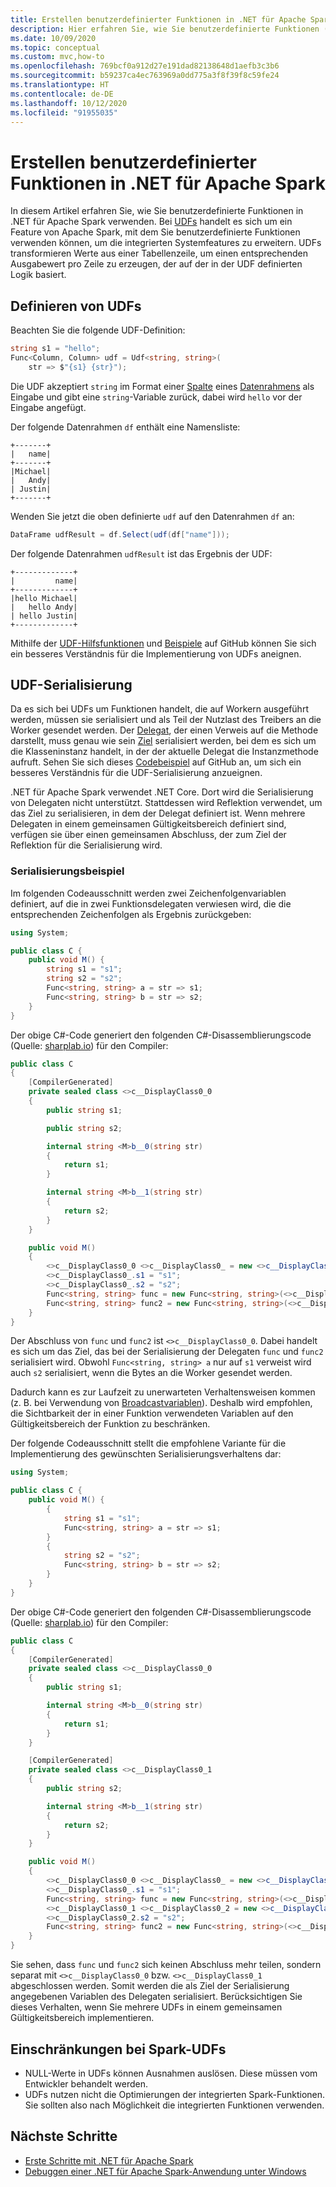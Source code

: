 ```yaml
---
title: Erstellen benutzerdefinierter Funktionen in .NET für Apache Spark
description: Hier erfahren Sie, wie Sie benutzerdefinierte Funktionen (User-Defined Functions, UDFs) in .NET-Anwendungen für Apache Spark implementieren.
ms.date: 10/09/2020
ms.topic: conceptual
ms.custom: mvc,how-to
ms.openlocfilehash: 769bcf0a912d27e191dad82138648d1aefb3c3b6
ms.sourcegitcommit: b59237ca4ec763969a0dd775a3f8f39f8c59fe24
ms.translationtype: HT
ms.contentlocale: de-DE
ms.lasthandoff: 10/12/2020
ms.locfileid: "91955035"
---
```

# <a name="create-user-defined-functions-udf-in-net-for-apache-spark"></a>Erstellen benutzerdefinierter Funktionen in .NET für Apache Spark

In diesem Artikel erfahren Sie, wie Sie benutzerdefinierte Funktionen in .NET für Apache Spark verwenden. Bei [UDFs](https://spark.apache.org/docs/latest/api/java/org/apache/spark/sql/expressions/UserDefinedFunction.html) handelt es sich um ein Feature von Apache Spark, mit dem Sie benutzerdefinierte Funktionen verwenden können, um die integrierten Systemfeatures zu erweitern. UDFs transformieren Werte aus einer Tabellenzeile, um einen entsprechenden Ausgabewert pro Zeile zu erzeugen, der auf der in der UDF definierten Logik basiert.

## <a name="define-udfs"></a>Definieren von UDFs

Beachten Sie die folgende UDF-Definition:

```csharp
string s1 = "hello";
Func<Column, Column> udf = Udf<string, string>(
    str => $"{s1} {str}");
```

Die UDF akzeptiert `string` im Format einer [Spalte](https://github.com/dotnet/spark/blob/master/src/csharp/Microsoft.Spark/Sql/Column.cs#L14) eines [Datenrahmens](https://github.com/dotnet/spark/blob/master/src/csharp/Microsoft.Spark/Sql/DataFrame.cs#L24) als Eingabe und gibt eine `string`-Variable zurück, dabei wird `hello` vor der Eingabe angefügt.

Der folgende Datenrahmen `df` enthält eine Namensliste:

```text
+-------+
|   name|
+-------+
|Michael|
|   Andy|
| Justin|
+-------+
```

Wenden Sie jetzt die oben definierte `udf` auf den Datenrahmen `df` an:

```csharp
DataFrame udfResult = df.Select(udf(df["name"]));
```

Der folgende Datenrahmen `udfResult` ist das Ergebnis der UDF:

```text
+-------------+
|         name|
+-------------+
|hello Michael|
|   hello Andy|
| hello Justin|
+-------------+
```

Mithilfe der [UDF-Hilfsfunktionen](https://github.com/dotnet/spark/blob/master/src/csharp/Microsoft.Spark/Sql/Functions.cs#L3616) und [Beispiele](https://github.com/dotnet/spark/blob/master/src/csharp/Microsoft.Spark.E2ETest/UdfTests/UdfSimpleTypesTests.cs#L49) auf GitHub können Sie sich ein besseres Verständnis für die Implementierung von UDFs aneignen.

## <a name="udf-serialization"></a>UDF-Serialisierung

Da es sich bei UDFs um Funktionen handelt, die auf Workern ausgeführt werden, müssen sie serialisiert und als Teil der Nutzlast des Treibers an die Worker gesendet werden. Der [Delegat](../../csharp/programming-guide/delegates/index.md), der einen Verweis auf die Methode darstellt, muss genau wie sein [Ziel](xref:System.Delegate.Target%2A) serialisiert werden, bei dem es sich um die Klasseninstanz handelt, in der der aktuelle Delegat die Instanzmethode aufruft. Sehen Sie sich dieses [Codebeispiel](https://github.com/dotnet/spark/blob/master/src/csharp/Microsoft.Spark/Utils/CommandSerDe.cs#L149) auf GitHub an, um sich ein besseres Verständnis für die UDF-Serialisierung anzueignen.

.NET für Apache Spark verwendet .NET Core. Dort wird die Serialisierung von Delegaten nicht unterstützt. Stattdessen wird Reflektion verwendet, um das Ziel zu serialisieren, in dem der Delegat definiert ist. Wenn mehrere Delegaten in einem gemeinsamen Gültigkeitsbereich definiert sind, verfügen sie über einen gemeinsamen Abschluss, der zum Ziel der Reflektion für die Serialisierung wird.

### <a name="serialization-example"></a>Serialisierungsbeispiel

Im folgenden Codeausschnitt werden zwei Zeichenfolgenvariablen definiert, auf die in zwei Funktionsdelegaten verwiesen wird, die die entsprechenden Zeichenfolgen als Ergebnis zurückgeben:

```csharp
using System;

public class C {
    public void M() {
        string s1 = "s1";
        string s2 = "s2";
        Func<string, string> a = str => s1;
        Func<string, string> b = str => s2;
    }
}
```

Der obige C#-Code generiert den folgenden C#-Disassemblierungscode (Quelle: [sharplab.io](https://sharplab.io)) für den Compiler:

```csharp
public class C
{
    [CompilerGenerated]
    private sealed class <>c__DisplayClass0_0
    {
        public string s1;

        public string s2;

        internal string <M>b__0(string str)
        {
            return s1;
        }

        internal string <M>b__1(string str)
        {
            return s2;
        }
    }

    public void M()
    {
        <>c__DisplayClass0_0 <>c__DisplayClass0_ = new <>c__DisplayClass0_0();
        <>c__DisplayClass0_.s1 = "s1";
        <>c__DisplayClass0_.s2 = "s2";
        Func<string, string> func = new Func<string, string>(<>c__DisplayClass0_.<M>b__0);
        Func<string, string> func2 = new Func<string, string>(<>c__DisplayClass0_.<M>b__1);
    }
}
```

Der Abschluss von `func` und `func2` ist `<>c__DisplayClass0_0`. Dabei handelt es sich um das Ziel, das bei der Serialisierung der Delegaten `func` und `func2` serialisiert wird. Obwohl `Func<string, string> a` nur auf `s1` verweist wird auch `s2` serialisiert, wenn die Bytes an die Worker gesendet werden.

Dadurch kann es zur Laufzeit zu unerwarteten Verhaltensweisen kommen (z. B. bei Verwendung von [Broadcastvariablen](broadcast-guide.md)). Deshalb wird empfohlen, die Sichtbarkeit der in einer Funktion verwendeten Variablen auf den Gültigkeitsbereich der Funktion zu beschränken.

Der folgende Codeausschnitt stellt die empfohlene Variante für die Implementierung des gewünschten Serialisierungsverhaltens dar:

```csharp
using System;

public class C {
    public void M() {
        {
            string s1 = "s1";
            Func<string, string> a = str => s1;
        }
        {
            string s2 = "s2";
            Func<string, string> b = str => s2;
        }
    }
}
```

Der obige C#-Code generiert den folgenden C#-Disassemblierungscode (Quelle: [sharplab.io](https://sharplab.io)) für den Compiler:

```csharp
public class C
{
    [CompilerGenerated]
    private sealed class <>c__DisplayClass0_0
    {
        public string s1;

        internal string <M>b__0(string str)
        {
            return s1;
        }
    }

    [CompilerGenerated]
    private sealed class <>c__DisplayClass0_1
    {
        public string s2;

        internal string <M>b__1(string str)
        {
            return s2;
        }
    }

    public void M()
    {
        <>c__DisplayClass0_0 <>c__DisplayClass0_ = new <>c__DisplayClass0_0();
        <>c__DisplayClass0_.s1 = "s1";
        Func<string, string> func = new Func<string, string>(<>c__DisplayClass0_.<M>b__0);
        <>c__DisplayClass0_1 <>c__DisplayClass0_2 = new <>c__DisplayClass0_1();
        <>c__DisplayClass0_2.s2 = "s2";
        Func<string, string> func2 = new Func<string, string>(<>c__DisplayClass0_2.<M>b__1);
    }
}
```

Sie sehen, dass `func` und `func2` sich keinen Abschluss mehr teilen, sondern separat mit `<>c__DisplayClass0_0` bzw. `<>c__DisplayClass0_1` abgeschlossen werden. Somit werden die als Ziel der Serialisierung angegebenen Variablen des Delegaten serialisiert. Berücksichtigen Sie dieses Verhalten, wenn Sie mehrere UDFs in einem gemeinsamen Gültigkeitsbereich implementieren.

## <a name="some-spark-udf-caveats"></a>Einschränkungen bei Spark-UDFs

* NULL-Werte in UDFs können Ausnahmen auslösen. Diese müssen vom Entwickler behandelt werden.
* UDFs nutzen nicht die Optimierungen der integrierten Spark-Funktionen. Sie sollten also nach Möglichkeit die integrierten Funktionen verwenden.

## <a name="next-steps"></a>Nächste Schritte

* [Erste Schritte mit .NET für Apache Spark](../tutorials/get-started.md)
* [Debuggen einer .NET für Apache Spark-Anwendung unter Windows](debug.md)
